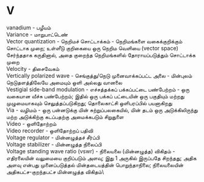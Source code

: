 # V
vanadium - பழீயம்\
Variance - மாறுபாட்டெண்\
Vector quantization - நெறிமச் சொட்டாக்கம் - நெறிமங்களை வகைக்குறிக்கும் சொட்டாக முறை; உள்ளீடு குறிகையை ஒரு நெறிம வெளியை (vector space) சேர்ந்ததாக கருதினால், அதை குறைந்த நெறிமங்களில் தோராயப்படுத்தும் சொட்டாக்க முறை\
Velocity - திசைவேகம்\
Vertically polarized wave - செங்குத்து/நெடு முனைவாக்கப்பட்ட அலை - மின்புலம் நெடுதளத்திலேயே அமையும் ஒளி அல்லது வானலை\
Vestigial side-band modulation - எச்சத்தக்கப் பக்கப்பட்டை பண்பேற்றம் - ஒரு வகையான வீச்சு பண்பேற்றம்; இதில் ஒரு பக்கப் பட்டையின் ஒரு பகுதியும் மற்றது முழுமையாகவும் செலுத்தப்படுகிறது; தொலைகாட்சி ஒளிபரப்பில் பயனாகிறது\
Via - வழிமம் - ஒரு பன்னடுக்கு மின் சுற்றுப்பலகையில், மின் தடம் ஒரு அடுக்கிலிருந்து மற்ற அடுக்கிற்கு கடப்பதற்கு அமைக்கபடும் சிறுதுளை\
Video - ஒளிதோற்றம்\
Video recorder - ஒளிதோற்றப் பதிவி\
Voltage regulator - மின்னழுத்தச் சீர்ப்பி\
Voltage stabilizer - மின்னழுத்த நிலைப்பி\
Voltage standing wave ratio (vswr) - நிலையலை (மின்னழுத்த) விகிதம் - எதிரலையின் வலுமையை குறிப்படும் அளவு; இது 1 அருகில் இருப்பதே சிறந்தது; அதிக அளவு என்பது முனைப்படுத்தல் மின்தடையத்தின் பொறுந்தாநிலை; நிலையலையின் அதிகபட்ச-குறந்தபட்ச மின்னழுத்த விகிதம்\